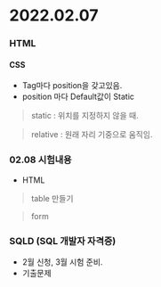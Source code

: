 # 2022.02.07

### HTML

#### CSS
- Tag마다 position을 갖고있음.
- position 마다 Default값이 Static
> static : 위치를 지정하지 않을 때.

> relative : 원래 자리 기중으로 움직임.


### 02.08 시험내용
- HTML
> table 만들기

> form

### SQLD (SQL 개발자 자격증)
- 2월 신청, 3월 시험 준비.
- 기출문제